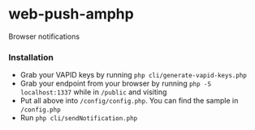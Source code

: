 # web-push-amphp
Browser notifications

### Installation

* Grab your VAPID keys by running `php cli/generate-vapid-keys.php`
* Grab your endpoint from your browser by running `php -S localhost:1337` while in `/public` and visiting
* Put all above into `/config/config.php`. You can find the sample in `/config.php`
* Run `php cli/sendNotification.php`
